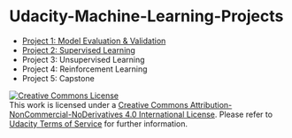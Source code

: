 # Udacity-Machine-Learning-Projects

- [Project 1: Model Evaluation & Validation](https://github.com/daniellaah/Udacity-Machine-Learning-Projects/tree/master/projects/boston_housing)
- [Project 2: Supervised Learning](https://github.com/daniellaah/Udacity-Machine-Learning-Projects/tree/master/projects/student_intervention#project-2-supervised-learning)
- Project 3: Unsupervised Learning
- Project 4: Reinforcement Learning
- Project 5: Capstone




<a rel="license" href="http://creativecommons.org/licenses/by-nc-nd/4.0/"><img alt="Creative Commons License" style="border-width:0" src="https://i.creativecommons.org/l/by-nc-nd/4.0/88x31.png" /></a><br />This work is licensed under a <a rel="license" href="http://creativecommons.org/licenses/by-nc-nd/4.0/">Creative Commons Attribution-NonCommercial-NoDerivatives 4.0 International License</a>. Please refer to [Udacity Terms of Service](https://www.udacity.com/legal) for further information.
